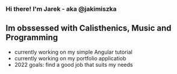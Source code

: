 ### Hi there! I'm Jarek - aka @jakimiszka
## Im obssessed with Calisthenics, Music and Programming
- currently working on my simple Angular tutorial
- currently working on my portfolio applicatiob
- 2022 goals: find a good job that suits my needs 

